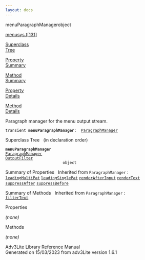 ```yaml
---
layout: docs
---
```

<span class="title">menuParagraphManager</span><span class="type">object</span>

[menusys.t](../file/menusys.t.html)\[[131](../source/menusys.t.html#131)\]

[Superclass  
Tree](#_SuperClassTree_)

[Property  
Summary](#_PropSummary_)

[Method  
Summary](#_MethodSummary_)

[Property  
Details](#_Properties_)

[Method  
Details](#_Methods_)



Paragraph manager for the menu output stream.

`transient `**`menuParagraphManager`**` :   `[`ParagraphManager`](../object/ParagraphManager.html)



<span id="_SuperClassTree_"></span>



<span class="hdln">Superclass Tree</span>   (in declaration order)



**`menuParagraphManager`**  
[`ParagraphManager`](../object/ParagraphManager.html)  
[`OutputFilter`](../object/OutputFilter.html)  
`                         object`  
<span id="_PropSummary_"></span>



<span class="hdln">Summary of Properties</span>  
Inherited from `ParagraphManager` :  
[`leadingMultiPat`](../object/ParagraphManager.html#leadingMultiPat) [`leadingSinglePat`](../object/ParagraphManager.html#leadingSinglePat) [`renderAfterInput`](../object/ParagraphManager.html#renderAfterInput) [`renderText`](../object/ParagraphManager.html#renderText) [`suppressAfter`](../object/ParagraphManager.html#suppressAfter) [`suppressBefore`](../object/ParagraphManager.html#suppressBefore)



<span id="_MethodSummary_"></span>



<span class="hdln">Summary of Methods</span>  
Inherited from `ParagraphManager` :  
[`filterText`](../object/ParagraphManager.html#filterText)



<span id="_Properties_"></span>



<span class="hdln">Properties</span>  



*(none)* <span id="_Methods_"></span>



<span class="hdln">Methods</span>  



*(none)*



Adv3Lite Library Reference Manual  
Generated on 15/03/2023 from adv3Lite version 1.6.1


